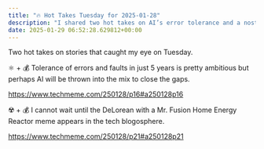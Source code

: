 ```yaml
---
title: "🔥 Hot Takes Tuesday for 2025-01-28"
description: "I shared two hot takes on AI’s error tolerance and a nostalgic fusion power meme!"
date: 2025-01-29 06:52:28.629812+00:00
---
```


<!-- buttondown-editor-mode: fancy --><p>Two hot takes on stories that caught my eye on Tuesday.</p><p>⚛️ + 💰 Tolerance of errors and faults in just 5 years is pretty ambitious but perhaps AI will be thrown into the mix to close the gaps.</p><p><a target="_blank" rel="noopener noreferrer nofollow" href="https://www.techmeme.com/250128/p16#a250128p16">https://www.techmeme.com/250128/p16#a250128p16</a></p><p>☢️ + 💰 I cannot wait until the DeLorean with a Mr. Fusion Home Energy Reactor meme appears in the tech blogosphere.</p><p><a target="_blank" rel="noopener noreferrer nofollow" href="https://www.techmeme.com/250128/p21#a250128p21">https://www.techmeme.com/250128/p21#a250128p21</a></p>